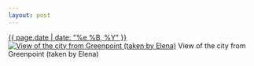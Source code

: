 ```yaml
---
layout: post
---
```


<p>
  <time><a href="/458">{{ page.date | date: "%e %B, %Y" }}</a></time>
  <a href="/458"><img src="{{ site.assets_url }}/458-640.jpg" srcset="{{ site.assets_url }}/458-1280.jpg 1280w, {{ site.assets_url }}/458-960.jpg 960w, {{ site.assets_url }}/458-640.jpg 640w, {{ site.assets_url }}/458-320.jpg 320w" sizes="(min-width: 700px) 50vw, calc(100vw - 2rem)" alt="View of the city from Greenpoint (taken by Elena)" /></a>
  <span>View of the city from Greenpoint (taken by Elena)</span>
</p>
